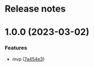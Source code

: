 # Release notes

# 1.0.0 (2023-03-02)


### Features

* mvp ([7a454e3](https://github.com/lwouis/fat-drive-sorter/commit/7a454e3))
